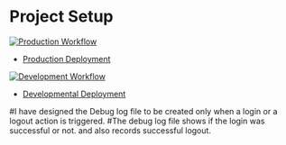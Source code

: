# Project Setup

[![Production Workflow](https://github.com/sumanaashok/IS601_logging/actions/workflows/prod.yml/badge.svg)](https://github.com/sumanaashok/IS601_logging/actions/workflows/prod.yml)

* [Production Deployment](https://sumana-prod.herokuapp.com/)


[![Development Workflow](https://github.com/sumanaashok/IS601_logging/actions/workflows/dev.yml/badge.svg)](https://github.com/sumanaashok/IS601_logging/actions/workflows/dev.yml)

* [Developmental Deployment](https://sumana-dev.herokuapp.com/)

#I have designed the Debug log file to be created only when a login or a logout action is triggered.
#The debug log file shows if the login was successful or not. and also records successful logout. 